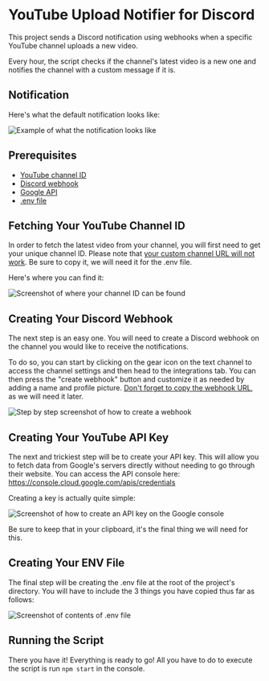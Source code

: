 # YouTube Upload Notifier for Discord

This project sends a Discord notification using webhooks when a specific YouTube channel uploads a new video.

Every hour, the script checks if the channel's latest video is a new one and notifies the channel with a custom message if it is.

## Notification
Here's what the default notification looks like:

![Example of what the notification looks like](https://i.imgur.com/IrwXjvB.png)

## Prerequisites
- [YouTube channel ID](#fetching-your-youtube-channel-id)
- [Discord webhook](#creating-your-discord-webhook)
- [Google API](#creating-your-youtube-api-key)
- [.env file](#creating-your-env-file)

## Fetching Your YouTube Channel ID
In order to fetch the latest video from your channel, you will first need to get your unique channel ID. Please note that <ins>your custom channel URL will not work</ins>. Be sure to copy it, we will need it for the .env file.

Here's where you can find it:

![Screenshot of where your channel ID can be found](https://i.imgur.com/nhQ031g.png)

## Creating Your Discord Webhook
The next step is an easy one. You will need to create a Discord webhook on the channel you would like to receive the notifications. 

To do so, you can start by clicking on the gear icon on the text channel to access the channel settings and then head to the integrations tab. You can then press the "create webhook" button and customize it as needed by adding a name and profile picture. <ins>Don't forget to copy the webhook URL</ins>, as we will need it later. 

![Step by step screenshot of how to create a webhook](https://i.imgur.com/H3xmTGj.png)

## Creating Your YouTube API Key
The next and trickiest step will be to create your API key. This will allow you to fetch data from Google's servers directly without needing to go through their website. You can access the API console here: https://console.cloud.google.com/apis/credentials

Creating a key is actually quite simple:

![Screenshot of how to create an API key on the Google console](https://imgur.com/2boGZYG.png)

Be sure to keep that in your clipboard, it's the final thing we will need for this. 

## Creating Your ENV File
The final step will be creating the .env file at the root of the project's directory. You will have to include the 3 things you have copied thus far as follows:

![Screenshot of contents of .env file](https://imgur.com/LQPxR2H.png)

## Running the Script
There you have it! Everything is ready to go! All you have to do to execute the script is run `npm start` in the console. 